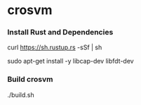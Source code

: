 # crosvm

### Install Rust and Dependencies  

curl https://sh.rustup.rs -sSf | sh

sudo apt-get install -y libcap-dev libfdt-dev

### Build crosvm

./build.sh
